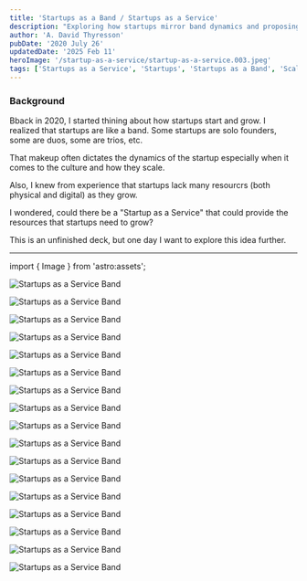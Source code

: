 ```yaml
---
title: 'Startups as a Band / Startups as a Service'
description: "Exploring how startups mirror band dynamics and proposing a 'Startup as a Service' model to provide essential resources for growth."
author: 'A. David Thyresson'
pubDate: '2020 July 26'
updatedDate: '2025 Feb 11'
heroImage: '/startup-as-a-service/startup-as-a-service.003.jpeg'
tags: ['Startups as a Service', 'Startups', 'Startups as a Band', 'Scaleups']
---
```


### Background

Bback in 2020, I started thining about how startups start and grow. I realized that startups are like a band. Some startups are solo founders, some are duos, some are trios, etc.

That makeup often dictates the dynamics of the startup especially when it comes to the culture and how they scale.

Also, I knew from experience that startups lack many resourcrs (both physical and digital) as they grow.

I wondered, could there be a "Startup as a Service" that could provide the resources that startups need to grow?

This is an unfinished deck, but one day I want to explore this idea further.

---

import { Image } from 'astro:assets';

<Image
  src="/startup-as-a-service/startup-as-a-service.001.jpeg"
  alt="Startups as a Service Band"
  width={800}
  height={450}
  format="webp"
/>

<Image
  src="/startup-as-a-service/startup-as-a-service.002.jpeg"
  alt="Startups as a Service Band"
  width={800}
  height={450}
  format="webp"
/>

<Image
  src="/startup-as-a-service/startup-as-a-service.003.jpeg"
  alt="Startups as a Service Band"
  width={800}
  height={450}
  format="webp"
/>

<Image
  src="/startup-as-a-service/startup-as-a-service.004.jpeg"
  alt="Startups as a Service Band"
  width={800}
  height={450}
  format="webp"
/>

<Image
  src="/startup-as-a-service/startup-as-a-service.005.jpeg"
  alt="Startups as a Service Band"
  width={800}
  height={450}
  format="webp"
/>

<Image
  src="/startup-as-a-service/startup-as-a-service.006.jpeg"
  alt="Startups as a Service Band"
  width={800}
  height={450}
  format="webp"
/>

<Image
  src="/startup-as-a-service/startup-as-a-service.007.jpeg"
  alt="Startups as a Service Band"
  width={800}
  height={450}
  format="webp"
/>

<Image
  src="/startup-as-a-service/startup-as-a-service.008.jpeg"
  alt="Startups as a Service Band"
  width={800}
  height={450}
  format="webp"
/>

<Image
  src="/startup-as-a-service/startup-as-a-service.009.jpeg"
  alt="Startups as a Service Band"
  width={800}
  height={450}
  format="webp"
/>

<Image
  src="/startup-as-a-service/startup-as-a-service.010.jpeg"
  alt="Startups as a Service Band"
  width={800}
  height={450}
  format="webp"
/>

<Image
  src="/startup-as-a-service/startup-as-a-service.011.jpeg"
  alt="Startups as a Service Band"
  width={800}
  height={450}
  format="webp"
/>

<Image
  src="/startup-as-a-service/startup-as-a-service.012.jpeg"
  alt="Startups as a Service Band"
  width={800}
  height={450}
  format="webp"
/>

<Image
  src="/startup-as-a-service/startup-as-a-service.013.jpeg"
  alt="Startups as a Service Band"
  width={800}
  height={450}
  format="webp"
/>

<Image
  src="/startup-as-a-service/startup-as-a-service.014.jpeg"
  alt="Startups as a Service Band"
  width={800}
  height={450}
  format="webp"
/>

<Image
  src="/startup-as-a-service/startup-as-a-service.019.jpeg"
  alt="Startups as a Service Band"
  width={800}
  height={450}
  format="webp"
/>

<Image
  src="/startup-as-a-service/startup-as-a-service.020.jpeg"
  alt="Startups as a Service Band"
  width={800}
  height={450}
  format="webp"
/>

<Image
  src="/startup-as-a-service/startup-as-a-service.021.jpeg"
  alt="Startups as a Service Band"
  width={800}
  height={450}
  format="webp"
/>
